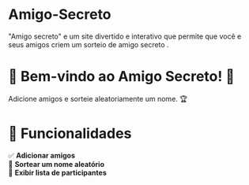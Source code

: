# Amigo-Secreto
"Amigo secreto" e um site divertido e interativo que permite que você e seus amigos criem um sorteio de amigo secreto .                                       
# 🎉 Bem-vindo ao Amigo Secreto! 🎁

Adicione amigos e sorteie aleatoriamente um nome. 🏆


# 📌 Funcionalidades
✅ **Adicionar amigos**  
🔄 **Sortear um nome aleatório**  
📜 **Exibir lista de participantes**  

